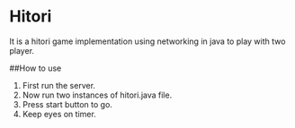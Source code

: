 # Hitori 

It is a hitori game implementation using networking in java to play with two player.

##How to use 
1. First run the server.
2. Now run two instances of hitori.java file.
3. Press start button to go.
4. Keep eyes on timer.
